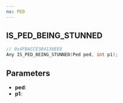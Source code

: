 ```yaml
---
ns: PED
---
```

## IS_PED_BEING_STUNNED

```c
// 0x4FBACCE3B4138EE8
Any IS_PED_BEING_STUNNED(Ped ped, int p1);
```

## Parameters
* **ped**:
* **p1**:
